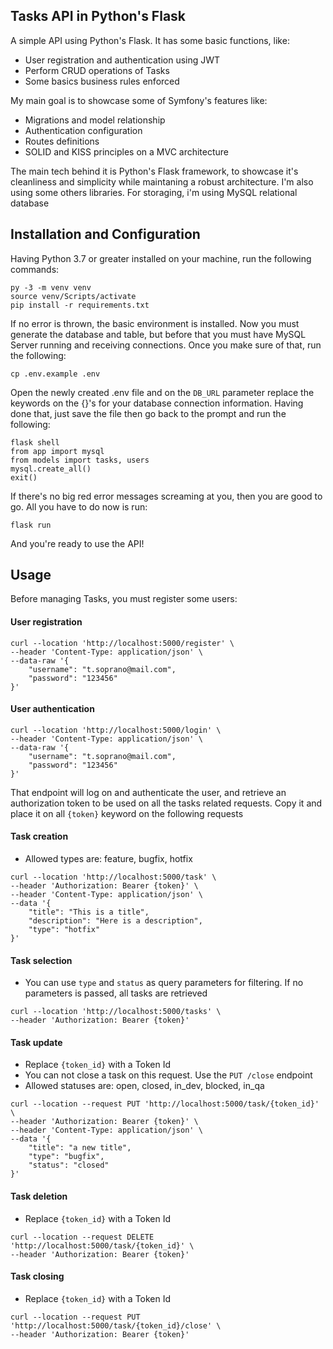 ## Tasks API in Python's Flask
A simple API using Python's Flask. It has some basic functions, like:

- User registration and authentication using JWT
- Perform CRUD operations of Tasks
- Some basics business rules enforced

My main goal is to showcase some of Symfony's features like:

- Migrations and model relationship
- Authentication configuration
- Routes definitions
- SOLID and KISS principles on a MVC architecture

The main tech behind it is Python's Flask framework, to showcase it's cleanliness and simplicity while maintaning a robust architecture. I'm also using some others libraries. For storaging, i'm using MySQL relational database

## Installation and Configuration
Having Python 3.7 or greater installed on your machine, run the following commands:

```
py -3 -m venv venv
source venv/Scripts/activate
pip install -r requirements.txt
```
If no error is thrown, the basic environment is installed. Now you must generate the database and table, but before that you must have MySQL Server running and receiving connections. Once you make sure of that, run the following:
```
cp .env.example .env
```
Open the newly created .env file and on the ```DB_URL``` parameter replace the keywords on the {}'s for your database connection information. Having done that, just save the file
then go back to the prompt and run the following:
```
flask shell
from app import mysql
from models import tasks, users
mysql.create_all()
exit()
```
If there's no big red error messages screaming at you, then you are good to go. All you have to do now is run:
```
flask run
```
And you're ready to use the API!

## Usage
Before managing Tasks, you must register some users:
#### __User registration__
```
curl --location 'http://localhost:5000/register' \
--header 'Content-Type: application/json' \
--data-raw '{
    "username": "t.soprano@mail.com",
    "password": "123456"
}'
```
#### __User authentication__
```
curl --location 'http://localhost:5000/login' \
--header 'Content-Type: application/json' \
--data-raw '{
    "username": "t.soprano@mail.com",
    "password": "123456"
}'
```
That endpoint will log on and authenticate the user, and retrieve an authorization token to be used on all the tasks related requests. Copy it and place it on all ```{token}``` keyword on the following requests
#### __Task creation__
- Allowed types are: feature, bugfix, hotfix
```
curl --location 'http://localhost:5000/task' \
--header 'Authorization: Bearer {token}' \
--header 'Content-Type: application/json' \
--data '{
    "title": "This is a title",
    "description": "Here is a description",
    "type": "hotfix"
}'
```

#### __Task selection__
- You can use ```type``` and ```status``` as query parameters for filtering. If no parameters is passed, all tasks are retrieved
```
curl --location 'http://localhost:5000/tasks' \
--header 'Authorization: Bearer {token}'
```

#### __Task update__
- Replace ```{token_id}``` with a Token Id
- You can not close a task on this request. Use the ```PUT /close``` endpoint
- Allowed statuses are: open, closed, in_dev, blocked, in_qa
```
curl --location --request PUT 'http://localhost:5000/task/{token_id}' \
--header 'Authorization: Bearer {token}' \
--header 'Content-Type: application/json' \
--data '{
    "title": "a new title",
    "type": "bugfix",
    "status": "closed"
}'
```

#### __Task deletion__
- Replace ```{token_id}``` with a Token Id
```
curl --location --request DELETE 'http://localhost:5000/task/{token_id}' \
--header 'Authorization: Bearer {token}'
```

#### __Task closing__
- Replace ```{token_id}``` with a Token Id
```
curl --location --request PUT 'http://localhost:5000/task/{token_id}/close' \
--header 'Authorization: Bearer {token}'
```
